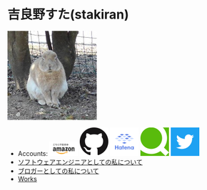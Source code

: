 # 吉良野すた(stakiran)
![avatarhalf](avatar_half.jpg)

- Accounts: <a href="https://www.amazon.co.jp/吉良野すた/e/B07JLHMBDV" target="_blank"><img src="logo/amazon.png" alt="amazon_logo" width="64" height="32"></a>
    <a href="https://github.com/stakiran" target="_blank"><img src="logo/github.png" alt="github_logo" width="64" height="64"></a>
    <a href="http://profile.hatena.ne.jp/stakiran/" target="_blank"><img src="logo/hatena.svg" alt="hatena_logo" width="64" height="64"></a>
    <a href="https://qiita.com/sta" target="_blank"><img src="logo/qiita.png" alt="qiita_logo" width="64" height="64"></a>
    <a href="https://twitter.com/stakiran2" target="_blank"><img src="logo/twitter.png" alt="twitter_logo" width="64" height="64"></a>
- [ソフトウェアエンジニアとしての私について](about_sta.md)
- [ブロガーとしての私について](about_suta.md)
- [Works](works.md)
